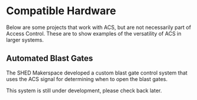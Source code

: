 # Compatible Hardware

Below are some projects that work with ACS, but are not necessarily part of Access Control. These are to show examples of the versatility of ACS in larger systems.

## Automated Blast Gates 

The SHED Makerspace developed a custom blast gate control system that uses the ACS signal for determining when to open the blast gates.

This system is still under development, please check back later.